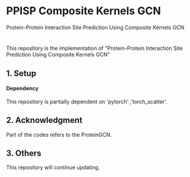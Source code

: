 # PPISP Composite Kernels GCN
Protein-Protein Interaction Site Prediction Using Composite Kernels GCN

# 
This repository is the implementation of "Protein-Protein Interaction Site Prediction Using Composite Kernels GCN"

## 1. Setup

#### Dependency
This repository is partially dependent on 'pytorch' ,'torch_scatter'.

## 2. Acknowledgment
Part of the codes refers to the ProteinGCN.

## 3. Others
This repository will continue updating.  
